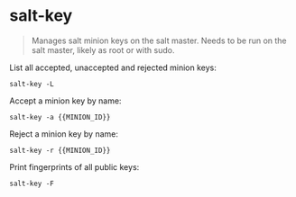 salt-key
========

> Manages salt minion keys on the salt master.
> Needs to be run on the salt master, likely as root or with sudo.

List all accepted, unaccepted and rejected minion keys:

    salt-key -L

Accept a minion key by name:

    salt-key -a {{MINION_ID}}

Reject a minion key by name:

    salt-key -r {{MINION_ID}}

Print fingerprints of all public keys:

    salt-key -F
